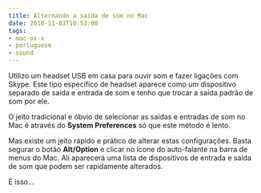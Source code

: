 ```yaml
---
title: Alternando a saída de som no Mac
date: 2010-11-03T10:53:00
tags:
- mac-os-x
- portuguese
- sound
---
```


Utilizo um headset USB em casa para ouvir som e fazer ligações com Skype. Este tipo específico de headset
aparece como um dispositivo separado de saída e entrada de som e tenho que trocar a saída padrão de som por ele.

<!--more-->

O jeito tradicional e óbvio de selecionar as saídas e entradas de som no Mac é através do __System Preferences__  só 
que este método é lento.

Mas existe um jeito rápido e prático de alterar estas configurações. Basta segurar o botão __Alt/Option__ e clicar no 
ícone do auto-falante na barra de menus do Mac. Ali aparecerá uma lista de dispositivos de entrada e saída de som que 
podem ser rapidamente alterados.

É isso...
